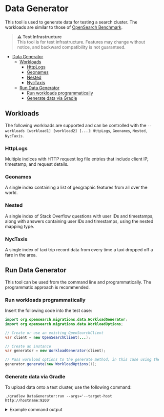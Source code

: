 # Data Generator

This tool is used to generate data for testing a search cluster. The workloads are similar to those of [OpenSearch Benchmark](https://github.com/opensearch-project/OpenSearch-Benchmark).

> **⚠️ Test Infrastructure**  
> This tool is for test infrastructure. Features may change without notice, and backward compatibility is not guaranteed.

- [Data Generator](#data-generator)
  - [Workloads](#workloads)
    - [HttpLogs](#httplogs)
    - [Geonames](#geonames)
    - [Nested](#nested)
    - [NycTaxis](#nyctaxis)
  - [Run Data Generator](#run-data-generator)
    - [Run workloads programmatically](#run-workloads-programmatically)
    - [Generate data via Gradle](#generate-data-via-gradle)

## Workloads

The following workloads are supported and can be controlled with the `--workloads [workload1] [workload2] [...]`: `HttpLogs`, `Geonames`, `Nested`, `NycTaxis`.

### HttpLogs

Multiple indices with HTTP request log file entries that include client IP, timestamp, and request details.

### Geonames

A single index containing a list of geographic features from all over the world.

### Nested

A single index of Stack Overflow questions with user IDs and timestamps, along with answers containing user IDs and timestamps, using the nested mapping type.

### NycTaxis

A single index of taxi trip record data from every time a taxi dropped off a fare in the area.

## Run Data Generator

This tool can be used from the command line and programmatically. The programmatic approach is recommended.

### Run workloads programmatically

Insert the following code into the test case:

```java
import org.opensearch.migrations.data.WorkloadGenerator;
import org.opensearch.migrations.data.WorkloadOptions;

// Create or use an existing OpenSearchClient
var client = new OpenSearchClient(...);

// Create an instance
var generator = new WorkloadGenerator(client);

// Pass workload options to the generate method, in this case using the defaults
generator.generate(new WorkloadOptions());
```

### Generate data via Gradle

To upload data onto a test cluster, use the following command:

```shell
./gradlew DataGenerator:run --args='--target-host http://hostname:9200'
```

<details>
<summary>
Example command output
</summary>

```
$ ./gradlew DataGenerator:run --args=' --target-host https://172.18.0.1:19200 --target-insecure --target-username admin --target-password admin --docs-per-workload-count 1000'

> Task :DataGenerator:run
2024-10-10 17:33:01,247 INFO o.o.m.u.ProcessHelpers [main] getNodeInstanceName()=generated_d0bf496d-1b80-4316-bf38-e3315321a3ef
2024-10-10 17:33:01,249 INFO o.o.m.DataGenerator [main] Starting DataGenerator with workerId=generated_d0bf496d-1b80-4316-bf38-e3315321a3ef
2024-10-10 17:33:01,552 INFO o.o.m.d.WorkloadGenerator [main] Starting document creation
2024-10-10 17:33:02,858 INFO o.o.m.d.WorkloadGenerator [main] All documents queued
2024-10-10 17:33:02,981 INFO o.o.m.d.WorkloadGenerator [main] All documents completed
2024-10-10 17:33:02,981 INFO o.o.m.DataGenerator [main] Generation complete, took 1,429.00ms

Deprecated Gradle features were used in this build, making it incompatible with Gradle 9.0.

You can use '--warning-mode all' to show the individual deprecation warnings and determine if they come from your own scripts or plugins.

See https://docs.gradle.org/8.0.2/userguide/command_line_interface.html#sec:command_line_warnings

BUILD SUCCESSFUL in 4s
25 actionable tasks: 1 executed, 24 up-to-date
```
</details>
